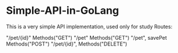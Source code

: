 # Simple-API-in-GoLang
This is a very simple API implementation, used only for study
Routes:

"/pet/{id}" Methods("GET")
"/pet" Methods("GET")
"/pet", savePet Methods("POST")
"/pet/{id}", Methods("DELETE")

